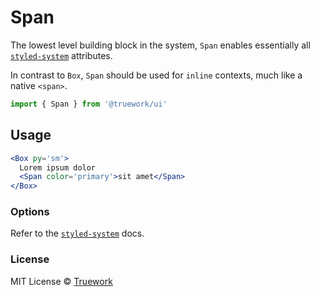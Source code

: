 # Span

The lowest level building block in the system, `Span` enables essentially all
[`styled-system`](https://styled-system.com/api) attributes.

In contrast to `Box`, `Span` should be used for `inline` contexts, much like a
native `<span>`.

```js
import { Span } from '@truework/ui'
```

## Usage

```jsx
<Box py='sm'>
  Lorem ipsum dolor
  <Span color='primary'>sit amet</Span>
</Box>
```

### Options

Refer to the [`styled-system`](https://styled-system.com/api) docs.

### License

MIT License © [Truework](https://truework.com)
